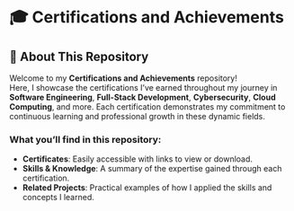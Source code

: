 # 🎓 Certifications and Achievements

## 📜 About This Repository
Welcome to my **Certifications and Achievements** repository!  
Here, I showcase the certifications I’ve earned throughout my journey in **Software Engineering**, **Full-Stack Development**, **Cybersecurity**, **Cloud Computing**, and more. Each certification demonstrates my commitment to continuous learning and professional growth in these dynamic fields.

### What you’ll find in this repository:
- **Certificates**: Easily accessible with links to view or download.
- **Skills & Knowledge**: A summary of the expertise gained through each certification.
- **Related Projects**: Practical examples of how I applied the skills and concepts I learned.



